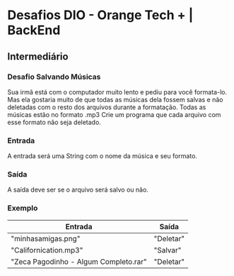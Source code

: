 # Desafios DIO - Orange Tech + | BackEnd

## Intermediário

### Desafio Salvando Músicas

Sua irmã está com o computador muito lento e pediu para você formata-lo. Mas ela gostaria muito de que todas as músicas dela fossem salvas e não deletadas com o resto dos arquivos durante a formatação. Todas as músicas estão no formato .mp3
Crie um programa que cada arquivo com esse formato não seja deletado.

### Entrada

A entrada será uma String com o nome da música e seu formato.

### Saída

A saída deve ser se o arquivo será salvo ou não.

### Exemplo

| Entrada                               | Saída     |
| ------------------------------------- | --------- |
| "minhasamigas.png"                    | "Deletar" |
| "Californication.mp3"                 | "Salvar"  |
| "Zeca Pagodinho - Algum Completo.rar" | "Deletar" |